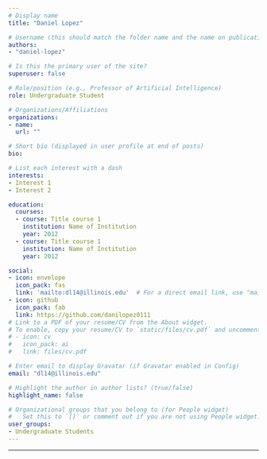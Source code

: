 ```yaml
---
# Display name
title: "Daniel Lopez"

# Username (this should match the folder name and the name on publications)
authors:
- "daniel-lopez"

# Is this the primary user of the site?
superuser: false

# Role/position (e.g., Professor of Artificial Intelligence)
role: Undergraduate Student

# Organizations/Affiliations
organizations:
- name: 
  url: ""

# Short bio (displayed in user profile at end of posts)
bio: 

# List each interest with a dash
interests:
- Interest 1
- Interest 2

education:
  courses:
  - course: Title course 1
    institution: Name of Institution
    year: 2012
  - course: Title course 1
    institution: Name of Institution
    year: 2012

social:
- icon: envelope
  icon_pack: fas
  link: 'mailto:dl14@illinois.edu'  # For a direct email link, use "mailto:test@example.org".
- icon: github
  icon_pack: fab
  link: https://github.com/danilopez0111
# Link to a PDF of your resume/CV from the About widget.
# To enable, copy your resume/CV to `static/files/cv.pdf` and uncomment the lines below.
# - icon: cv
#   icon_pack: ai
#   link: files/cv.pdf

# Enter email to display Gravatar (if Gravatar enabled in Config)
email: "dl14@illinois.edu"

# Highlight the author in author lists? (true/false)
highlight_name: false

# Organizational groups that you belong to (for People widget)
#   Set this to `[]` or comment out if you are not using People widget.
user_groups:
- Undergraduate Students
---
```


---
